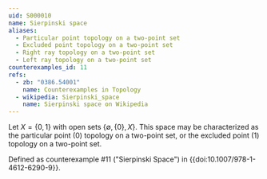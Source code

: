 ```yaml
---
uid: S000010
name: Sierpinski space
aliases:
  - Particular point topology on a two-point set
  - Excluded point topology on a two-point set
  - Right ray topology on a two-point set
  - Left ray topology on a two-point set
counterexamples_id: 11
refs:
  - zb: "0386.54001" 
    name: Counterexamples in Topology
  - wikipedia: Sierpinski_space
    name: Sierpinski space on Wikipedia
---
```

Let $X = \{0,1\}$ with open sets $\{\emptyset, \{0\}, X \}$.
This space may be characterized as the particular point ($0$) topology on a
two-point set, or the excluded point ($1$) topology on a two-point set.

Defined as counterexample #11 ("Sierpinski Space")
in {{doi:10.1007/978-1-4612-6290-9}}.
